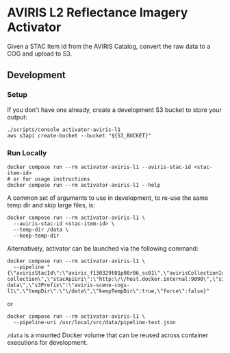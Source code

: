 # AVIRIS L2 Reflectance Imagery Activator

Given a STAC Item Id from the AVIRIS Catalog, convert the raw data to a COG and upload to S3.

## Development

### Setup

If you don't have one already, create a development S3 bucket to store your output:

```shell
./scripts/console activator-aviris-l1
aws s3api create-bucket --bucket "${S3_BUCKET}"
```

### Run Locally

```shell
docker compose run --rm activator-aviris-l1 --aviris-stac-id <stac-item-id>
# or for usage instructions
docker compose run --rm activator-aviris-l1 --help
```

A common set of arguments to use in development, to re-use the same temp dir and skip large files, is:

```shell
docker compose run --rm activator-aviris-l1 \
  --aviris-stac-id <stac-item-id> \
  --temp-dir /data \
  --keep-temp-dir 
```

Alternatively, activator can be launched via the following command:

```shell
docker compose run --rm activator-aviris-l1 \
  --pipeline "{\"avirisStacId\":\"aviris_f130329t01p00r06_sc01\",\"avirisCollectionId\":\"aviris-collection\",\"stacApiUri\":\"http:\/\/host.docker.internal:9090\",\"s3Bucket\":\"aviris-data\",\"s3Prefix\":\"aviris-scene-cogs-l1\",\"tempDir\":\"\/data\",\"keepTempDir\":true,\"force\":false}"
```

or 

```shell
docker compose run --rm activator-aviris-l1 \
  --pipeline-uri /usr/local/src/data/pipeline-test.json
```

`/data` is a mounted Docker volume that can be reused across container executions for development.
